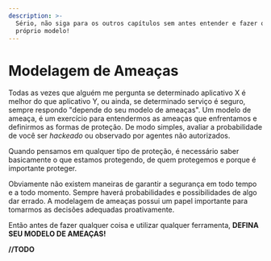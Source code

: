 ```yaml
---
description: >-
  Sério, não siga para os outros capítulos sem antes entender e fazer o seu
  próprio modelo!
---
```


# Modelagem de Ameaças

Todas as vezes que alguém me pergunta se determinado aplicativo X é melhor do que aplicativo Y, ou ainda, se determinado serviço é seguro, sempre respondo "depende do seu modelo de ameaças". Um modelo de ameaça, é um exercício para entendermos as ameaças que enfrentamos e definirmos as formas de proteção. De modo simples, avaliar a probabilidade de você ser _hackeado_ ou observado por agentes não autorizados.

Quando pensamos em qualquer tipo de proteção, é necessário saber basicamente o que estamos protegendo, de quem protegemos e porque é importante proteger.

Obviamente não existem maneiras de garantir a segurança em todo tempo e a todo momento. Sempre haverá probabilidades e possibilidades de algo dar errado. A modelagem de ameaças possui um papel importante para tomarmos as decisões adequadas proativamente.

Então antes de fazer qualquer coisa e utilizar qualquer ferramenta, **DEFINA SEU MODELO DE AMEAÇAS!**

**//TODO**

